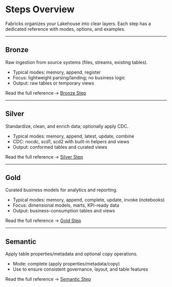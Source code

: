 # Steps Overview

Fabricks organizes your Lakehouse into clear layers. Each step has a dedicated reference with modes, options, and examples.

---

## Bronze
Raw ingestion from source systems (files, streams, existing tables).
- Typical modes: memory, append, register
- Focus: lightweight parsing/landing; no business logic
- Output: raw tables or temporary views

Read the full reference → [Bronze Step](steps/bronze.md)

---

## Silver
Standardize, clean, and enrich data; optionally apply CDC.
- Typical modes: memory, append, latest, update, combine
- CDC: nocdc, scd1, scd2 with built-in helpers and views
- Output: conformed tables and curated views

Read the full reference → [Silver Step](steps/silver.md)

---

## Gold
Curated business models for analytics and reporting.
- Typical modes: memory, append, complete, update, invoke (notebooks)
- Focus: dimensional models, marts, KPI-ready data
- Output: business-consumption tables and views

Read the full reference → [Gold Step](steps/gold.md)

---

## Semantic
Apply table properties/metadata and optional copy operations.
- Mode: complete (apply properties/metadata/copy)
- Use to ensure consistent governance, layout, and table features

Read the full reference → [Semantic Step](steps/semantic.md)
